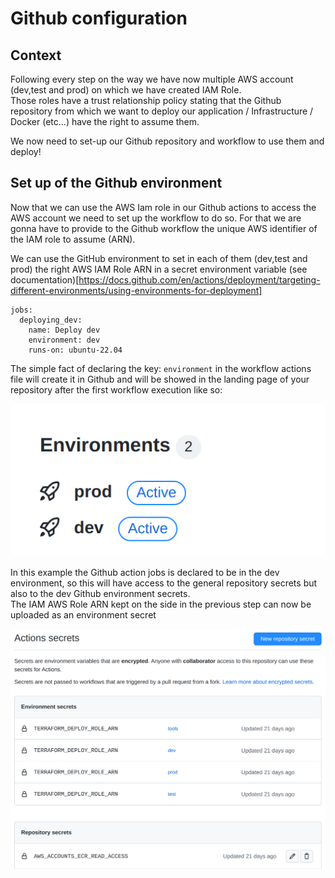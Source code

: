 # Github configuration

## Context
Following every step on the way we have now multiple AWS account (dev,test and prod) on which we have created IAM Role.  
Those roles have a trust relationship policy stating that the Github repository from which we want to deploy our application / Infrastructure / Docker (etc...) have the right to assume them.

We now need to set-up our Github repository and workflow to use them and deploy!


## Set up of the Github environment

Now that we can use the AWS Iam role in our Github actions to access the AWS account we need to set up the workflow to do so.
For that we are gonna have to provide to the Github workflow the unique AWS identifier of the IAM role to assume (ARN).

We can use the GitHub environment to set in each of them (dev,test and prod) the right AWS IAM Role ARN in a secret environment variable (see documentation)[https://docs.github.com/en/actions/deployment/targeting-different-environments/using-environments-for-deployment]

```
jobs:
  deploying_dev:
    name: Deploy dev 
    environment: dev
    runs-on: ubuntu-22.04
```

The simple fact of declaring the key: `environment` in the workflow actions file will create it in Github and will be showed in the landing page of your repository after the first workflow execution like so:

![](images/Github_environment.png)

In this example the Github action jobs is declared to be in the dev environment, so this will have access to the general repository secrets but also to the dev Github environment secrets.  
The IAM AWS Role ARN kept on the side in the previous step can now be uploaded as an environment secret

![](images/Github_environment_secrets.png)
